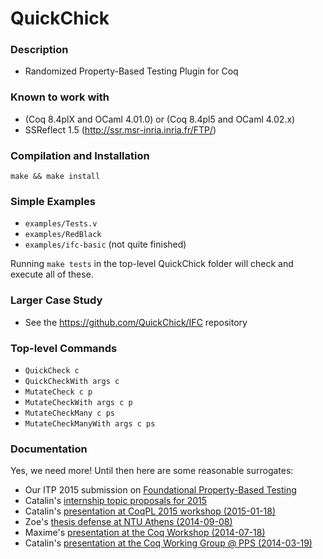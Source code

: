 QuickChick
==========

### Description
 
  - Randomized Property-Based Testing Plugin for Coq

### Known to work with

  - (Coq 8.4plX and OCaml 4.01.0) or (Coq 8.4pl5 and OCaml 4.02.x)
  - SSReflect 1.5 (http://ssr.msr-inria.inria.fr/FTP/)

### Compilation and Installation

    make && make install

### Simple Examples

  - `examples/Tests.v`
  - `examples/RedBlack`
  - `examples/ifc-basic` (not quite finished)

Running `make tests` in the top-level QuickChick folder will check and execute all of these.

### Larger Case Study

  - See the https://github.com/QuickChick/IFC repository

### Top-level Commands

- `QuickCheck c`
- `QuickCheckWith args c`
- `MutateCheck c p`
- `MutateCheckWith args c p`
- `MutateCheckMany c ps`
- `MutateCheckManyWith args c ps`

### Documentation
Yes, we need more! Until then here are some reasonable surrogates:
  - Our ITP 2015 submission on [Foundational Property-Based Testing](http://prosecco.gforge.inria.fr/personal/hritcu/publications/foundational-pbt.pdf)
  - Catalin's [internship topic proposals for 2015](http://prosecco.gforge.inria.fr/personal/hritcu/students/topics/2015/quick-chick.pdf)
  - Catalin's [presentation at CoqPL 2015 workshop (2015-01-18)](http://prosecco.gforge.inria.fr/personal/hritcu/talks/QuickChick-Verified-Testing-CoqPL.pdf)
  - Zoe's [thesis defense at NTU Athens (2014-09-08)](http://prosecco.gforge.inria.fr/personal/hritcu/talks/zoe-defense.pdf)
  - Maxime's [presentation at the Coq Workshop (2014-07-18)](http://prosecco.gforge.inria.fr/personal/hritcu/talks/QuickChick-Coq.pdf)
  - Catalin's [presentation at the Coq Working Group @ PPS (2014-03-19)](http://prosecco.gforge.inria.fr/personal/hritcu/talks/QuickChick-PPS.pdf)
